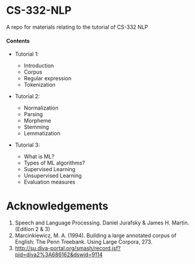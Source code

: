 # CS-332-NLP
A repo for materials relating to the tutorial of CS-332 NLP 

#### Contents

*   Tutorial 1: 
      * Introduction
      * Corpus
      * Regular expression 
      * Tokenization

*   Tutorial 2: 
      * Normalization
      * Parsing
      * Morpheme
      * Stemming      
      * Lemmatization

*   Tutorial 3: 
      * What is ML?
      * Types of ML algorithms?
      * Supervised Learning
      * Unsupervised Learning
      * Evaluation measures

# Acknowledgements
1. Speech and Language Processing. Daniel Jurafsky & James H. Martin. (Edition 2 & 3)
2. Marcinkiewicz, M. A. (1994). Building a large annotated corpus of English: The Penn Treebank. Using Large Corpora, 273.
3. http://su.diva-portal.org/smash/record.jsf?pid=diva2%3A686162&dswid=9114
